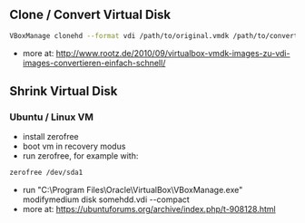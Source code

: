 ## Clone / Convert Virtual Disk

```bash
VBoxManage clonehd --format vdi /path/to/original.vmdk /path/to/converted.vdi
```

- more at: http://www.rootz.de/2010/09/virtualbox-vmdk-images-zu-vdi-images-convertieren-einfach-schnell/

## Shrink Virtual Disk

### Ubuntu / Linux VM

- install zerofree
- boot vm in recovery modus
- run zerofree, for example with:

```bash
zerofree /dev/sda1
```

- run "C:\Program Files\Oracle\VirtualBox\VBoxManage.exe" modifymedium disk somehdd.vdi --compact
- more at: https://ubuntuforums.org/archive/index.php/t-908128.html

